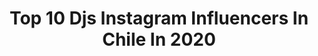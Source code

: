 ---
title: Top 10 Djs Instagram Influencers In Chile In 2020
description: >-
  Find top djs Instagram influencers in Chile in 2020. Most popular hashtags: #musica #laferiafestival #chile #lospower.
platform: Instagram
profiles:
  - username: "dj__emilio"
    fullname: >-
      Dj Emilio
    location: "Chile"
    followers: 156830
    engagement: 144
    commentsToLikes: 0.056679
    id: ck5q5jod4t7au0i11rhjxobh2
    verified: false
    hashtags: "#emiliofifi, #terremoto, #hermoso, #emilovers"
  - username: "laferiafestival"
    fullname: >-
      LA FERIA FESTIVAL
    location: "Chile"
    followers: 24454
    engagement: 571
    commentsToLikes: 0.191442
    id: ck0w6o3cu9hlk0i19r4a1a7n7
    verified: false
    hashtags: "#23denoviembre, #fiesta, #laferiafestival, #actoresenescena"
  - username: "bytemusic"
    fullname: >-
      DJ BYTE
    location: "Chile"
    followers: 36455
    engagement: 295
    commentsToLikes: 0.036675
    id: ck0ucgtoagqva0i19dqu1wuwx
    verified: true
    hashtags: "#tailandia, #recomendacionmusical, #isladepascua, #newmusic"
  - username: "cfunk"
    fullname: >-
      C-Funk
    location: "Chile"
    followers: 41449
    engagement: 268
    commentsToLikes: 0.033717
    id: ck8swsonbf3nv0j785951lv7z
    verified: true
    hashtags: "#mequedoencasa, #bansheetalkbox, #losremos, #classic"
  - username: "phantooom_"
    fullname: >-
      Gabriel
    location: "Chile"
    followers: 5537
    engagement: 1156
    commentsToLikes: 0.070027
    id: ck6ti72jp05tk0j71b1ld11sl
    verified: false
    hashtags: "#housemusic, #dgtl, #dgtlchile, #steveaoki"
  - username: "fabiverax"
    fullname: >-
      FV
    location: "Chile"
    followers: 37672
    engagement: 486
    commentsToLikes: 0.013495
    id: ck6ucksbag6m30j71sw4i04rj
    verified: false
    hashtags: "#amazingmusic, #prohibido, #pichilemu, #creadoconadidas"
  - username: "raulpower"
    fullname: >-
      LOS POWER
    location: "Chile"
    followers: 649742
    engagement: 215
    commentsToLikes: 0.013923
    id: ck0tukr2t7lus0i196ehzstx3
    verified: true
    hashtags: "#peralta, #pewpewpew, #quarantined, #esamami"
  - username: "caroletelieer"
    fullname: >-
      Caro Letelier🐞
    location: "Chile"
    followers: 3518
    engagement: 1309
    commentsToLikes: 0.051432
    id: ck134pf9gxk6h0i19txs65z7j
    verified: false
    hashtags: "#rosalia, #throwbackplayeroxd, #cuarentena, #stompchallenge"
  - username: "zitazoe_gonzalez"
    fullname: >-
      ZITAZOE
    location: "Chile"
    followers: 30791
    engagement: 227
    commentsToLikes: 0.023961
    id: ck14ix9jphko80i197z3m7tfo
    verified: false
    hashtags: "#repost, #pi, #nuevaconstitucion, #acab"
---